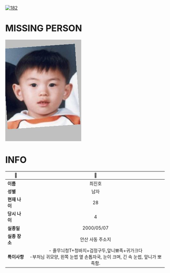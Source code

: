 [![182](https://img.shields.io/badge/%EC%8B%A4%EC%A2%85%EC%8B%A0%EA%B3%A0%EB%8A%94%20%EA%B5%AD%EB%B2%88%EC%97%86%EC%9D%B4-182-blue)](http://safe182.go.kr/index.do)

# MISSING PERSON

<img src="./missing_person.jpg">

# INFO

|🔑|💎|
|--|:--:|
|**이름**|최진호|
|**성별**|남자|
|**현재 나이**|28|
|**당시 나이**|4|
|**실종일**|2000/05/07|
|**실종 장소**|안산 사동 주소지|
|**특이사항**|- 줄무늬청T+청바지+검정구두,앞니뾰족+귀가크다</br>-부처님 귀모양, 왼쪽 눈썹 옆 손톱자국, 눈이 크며, 긴 속 눈썹, 앞니가 뽀족함.|
